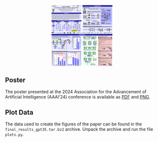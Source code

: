 <p align="center">
  <img src="poster.png" width="40%">
</p>

## Poster
The poster presented at the 2024 Association for the Advancement of Artificial Intelligence (AAAI'24) conference is available as [PDF](poster.pdf) and [PNG](poster.png).

## Plot Data

The data used to create the figures of the paper can be
found in the `final_results_gpt35.tar.bz2` archive.  Unpack the archive
and run the file `plots.py`.
